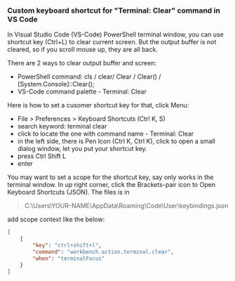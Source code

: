 ### Custom keyboard shortcut for "Terminal: Clear" command in VS Code

In Visual Studio Code (VS-Code) PowerShell terminal window, you can use shortcut key (Ctrl+L) to clear current screen. But the output buffer is not cleared, so if you scroll mouse up, they are all back.

There are 2 ways to clear output buffer and screen:
  - PowerShell command: cls / clear/ Clear / Clear() / [System.Console]::Clear(); 
  - VS-Code command palette - Terminal: Clear

Here is how to set a cusomer shortcut key for that, click Menu:

-  File > Preferences > Keyboard Shortcuts (Ctrl K, S)
- search keyword: terminal clear
- click to locate the one with command name - Terminal: Clear
- in the left side, there is Pen Icon (Ctrl K, Ctrl K), click to open a small dialog window, let you put your shortcut key.
- press Ctrl Shift L
- enter

You may want to set a scope for the shortcut key, say only works in the terminal window. In up right corner, click the Brackets-pair icon to Open Keyboard Shortcuts (JSON). The files is in 
> C:\Users\YOUR-NAME\AppData\Roaming\Code\User\keybindings.json

add scope context like the below:

```json
[
    {
        "key": "ctrl+shift+l",
        "command": "workbench.action.terminal.clear",
        "when": "terminalFocus"
    }
]

```
